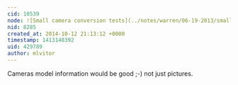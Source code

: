 ```yaml
---
cid: 10539
node: ![Small camera conversion tests](../notes/warren/06-19-2013/small-camera-conversion-tests)
nid: 8285
created_at: 2014-10-12 21:13:12 +0000
timestamp: 1413148392
uid: 429789
author: mlvitor
---
```


Cameras model information would be good ;-) not just pictures.